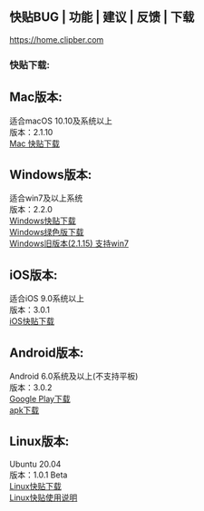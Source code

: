 ## 快贴BUG | 功能 | 建议 | 反馈 | 下载

https://home.clipber.com

### 快贴下载: 

## Mac版本:
适合macOS 10.10及系统以上<br>
版本：2.1.10<br>
[Mac 快贴下载](https://clipber.com/getmac?from=github.com)

## Windows版本:
适合win7及以上系统<br>
版本：2.2.0<br>
[Windows快贴下载](https://clipber.com/getwin?from=github.com) <br>
[Windows绿色版下载](https://clipber.com/getzip?from=github.com) <br>
[Windows旧版本(2.1.15) 支持win7](https://dl.clipber.com/windows/copies_2_1_15.zip)


## iOS版本:
适合iOS 9.0系统以上<br>
版本：3.0.1<br>
[iOS快贴下载](https://clipber.com/getios) <br>

## Android版本:
Android 6.0系统及以上(不支持平板)<br>
版本：3.0.2<br>
[Google Play下载](https://clipber.com/getplay) <br>
[apk下载](https://clipber.com/getapk?from=github.com)

## Linux版本:
Ubuntu 20.04<br>
版本：1.0.1 Beta<br>
[Linux快贴下载](https://blog.clipber.com/posts/ubuntu-2004-guide/) <br>
[Linux快贴使用说明](https://blog.clipber.com/posts/linux-about/)

